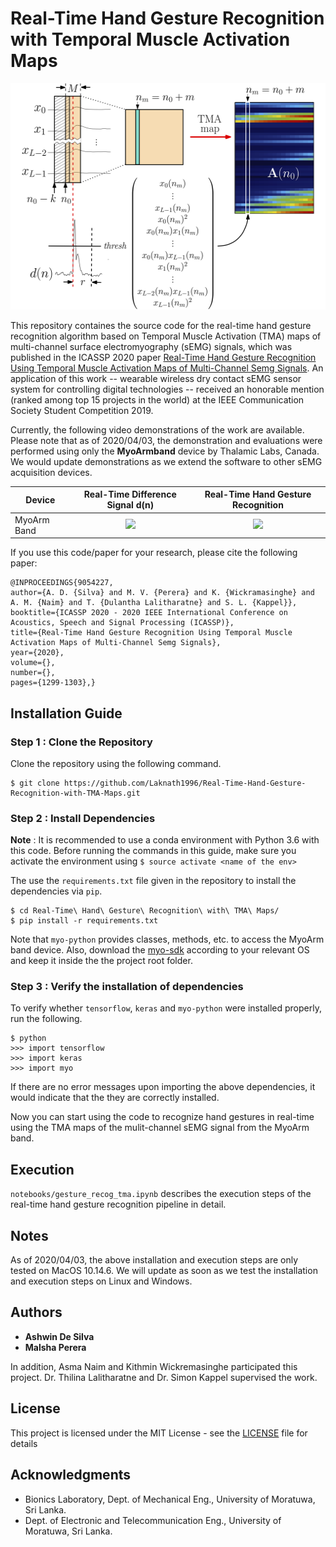 # Real-Time Hand Gesture Recognition with Temporal Muscle Activation Maps

<p align="center">
  <img src="https://github.com/Laknath1996/Real-Time-Hand-Gesture-Recognition-with-TMA-Maps/blob/master/figures/Amap_Final.png" width="512" height="362">
</p>

This repository containes the source code for the real-time hand gesture recognition algorithm based on Temporal Muscle Activation (TMA) maps of multi-channel surface electromyography (sEMG) signals, which was published in the ICASSP 2020 paper [Real-Time Hand Gesture Recognition Using Temporal Muscle Activation Maps of Multi-Channel Semg Signals](10.1109/ICASSP40776.2020.9054227). An application of this work -- wearable wireless dry contact sEMG sensor system for controlling digital technologies -- received an honorable mention (ranked among top 15 projects in the world) at the IEEE Communication Society Student Competition 2019.

Currently, the following video demonstrations of the work are available. Please note that as of 2020/04/03, the demonstration and evaluations were performed using only the **MyoArmband** device by Thalamic Labs, Canada. We would update demonstrations as we extend the software to other sEMG acquisition devices.

| Device | Real-Time Difference Signal d(n) | Real-Time Hand Gesture Recognition |
|---|:---:|:---:|
| MyoArm Band |[<img src="https://i.imgur.com/TClPwXT.png" width="100%">](https://drive.google.com/file/d/15mN4JwVRRL3TTHlOhGMS2ip6zGMr1LJJ/view?usp=sharing "Video Title") | [<img src="https://i.imgur.com/gxEQ8Sp.png" width="100%">](https://drive.google.com/file/d/1Yd8oEFTagi1tzy1vNjLxUetrtBJKHM6B/view?usp=sharing "Video Title")|

If you use this code/paper for your research, please cite the following paper:

```
@INPROCEEDINGS{9054227,  
author={A. D. {Silva} and M. V. {Perera} and K. {Wickramasinghe} and A. M. {Naim} and T. {Dulantha Lalitharatne} and S. L. {Kappel}},  booktitle={ICASSP 2020 - 2020 IEEE International Conference on Acoustics, Speech and Signal Processing (ICASSP)},  
title={Real-Time Hand Gesture Recognition Using Temporal Muscle Activation Maps of Multi-Channel Semg Signals},   
year={2020},  
volume={},  
number={},  
pages={1299-1303},}
```

## Installation Guide

### Step 1 : Clone the Repository

Clone the repository using the following command.

````
$ git clone https://github.com/Laknath1996/Real-Time-Hand-Gesture-Recognition-with-TMA-Maps.git
````

### Step 2 : Install Dependencies

**Note** : It is recommended to use a conda environment with Python 3.6 with this code. Before running the commands in this guide, make sure you activate the environment using `$ source activate <name of the env>`

The use the `requirements.txt` file given in the repository to install the dependencies via `pip`.

````
$ cd Real-Time\ Hand\ Gesture\ Recognition\ with\ TMA\ Maps/
$ pip install -r requirements.txt 
````
Note that `myo-python` provides classes, methods, etc. to access the MyoArm band device. Also, download the [myo-sdk](https://support.getmyo.com/hc/en-us/articles/360018409792-Myo-Connect-SDK-and-firmware-downloads) according to your relevant OS and keep it inside the the project root folder. 

### Step 3 : Verify the installation of dependencies

To verify whether `tensorflow`, `keras` and `myo-python` were installed properly, run the following.
````
$ python
>>> import tensorflow
>>> import keras
>>> import myo
````
If there are no error messages upon importing the above dependencies, it would indicate that the they are correctly installed. 

Now you can start using the code to recognize hand gestures in real-time using the TMA maps of the mulit-channel sEMG signal from the MyoArm band.

## Execution

`notebooks/gesture_recog_tma.ipynb` describes the execution steps of the real-time hand gesture recognition pipeline in detail.

## Notes

As of 2020/04/03, the above installation and execution steps are only tested on MacOS 10.14.6. We will update as soon as we test the installation and execution steps on Linux and Windows.

## Authors

* **Ashwin De Silva**
* **Malsha Perera** 

In addition, Asma Naim and Kithmin Wickremasinghe participated this project. Dr. Thilina Lalitharatne and Dr. Simon Kappel supervised the work.  

## License

This project is licensed under the MIT License - see the [LICENSE](LICENSE) file for details

## Acknowledgments

* Bionics Laboratory, Dept. of Mechanical Eng., University of Moratuwa, Sri Lanka.
* Dept. of Electronic and Telecommunication Eng., University of Moratuwa, Sri Lanka.
